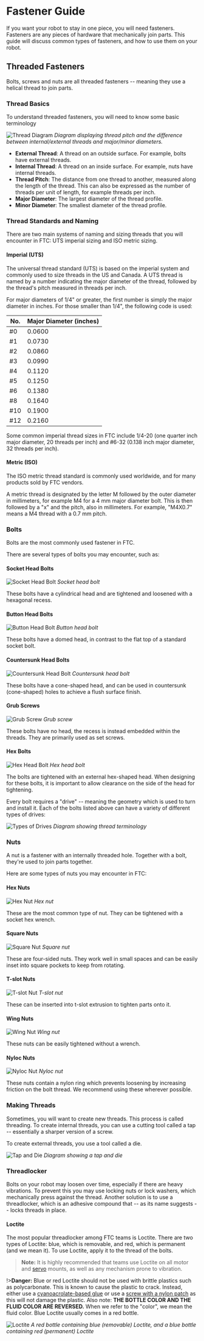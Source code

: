 # Fastener Guide

If you want your robot to stay in one piece, you will need fasteners. Fasteners are any pieces of hardware that mechanically join parts. This guide will discuss common types of fasteners, and how to use them on your robot.

## Threaded Fasteners

Bolts, screws and nuts are all threaded fasteners -- meaning they use a helical thread to join parts.

### Thread Basics

To understand threaded fasteners, you will need to know some basic terminology

![Thread Diagram](https://dd8f408.webp.ee/thread-diagram.jpg)
*Diagram displaying thread pitch and the difference between internal/external threads and major/minor diameters.*

- **External Thread**: A thread on an outside surface. For example, bolts have external threads.
- **Internal Thread**: A thread on an inside surface. For example, nuts have internal threads.
- **Thread Pitch**: The distance from one thread to another, measured along the length of the thread. This can also be expressed as the number of threads per unit of length, for example threads per inch.
- **Major Diameter**: The largest diameter of the thread profile.
- **Minor Diameter**: The smallest diameter of the thread profile.

### Thread Standards and Naming

There are two main systems of naming and sizing threads that you will encounter in FTC: UTS imperial sizing and ISO metric sizing.

#### Imperial (UTS)

The universal thread standard (UTS) is based on the imperial system and commonly used to size threads in the US and Canada. A UTS thread is named by a number indicating the major diameter of the thread, followed by the thread's pitch measured in threads per inch.

For major diameters of 1/4" or greater, the first number is simply the major diameter in inches. For those smaller than 1/4", the following code is used:

| No.  | Major Diameter (inches) |
|------|-------------------------|
| #0   | 0.0600                  |
| #1   | 0.0730                  |
| #2   | 0.0860                  |
| #3   | 0.0990                  |
| #4   | 0.1120                  |
| #5   | 0.1250                  |
| #6   | 0.1380                  |
| #8   | 0.1640                  |
| #10  | 0.1900                  |
| #12  | 0.2160                  |

Some common imperial thread sizes in FTC include 1/4-20 (one quarter inch major diameter, 20 threads per inch) and #6-32 (0.138 inch major diameter, 32 threads per inch).

#### Metric (ISO)

The ISO metric thread standard is commonly used worldwide, and for many products sold by FTC vendors.

A metric thread is designated by the letter M followed by the outer diameter in millimeters, for example M4 for a 4 mm major diameter bolt. This is then followed by a "x" and the pitch, also in millimeters. For example, "M4X0.7" means a M4 thread with a 0.7 mm pitch.

### Bolts

Bolts are the most commonly used fastener in FTC.

There are several types of bolts you may encounter, such as:

#### **Socket Head Bolts**

![Socket Head Bolt](https://dd8f408.webp.ee/socket-head.jpg)
*Socket head bolt*

These bolts have a cylindrical head and are tightened and loosened with a hexagonal recess.

#### **Button Head Bolts**

![Button Head Bolt](https://dd8f408.webp.ee/button-head.jpg)
*Button head bolt*

These bolts have a domed head, in contrast to the flat top of a standard socket bolt.

#### **Countersunk Head Bolts**

![Countersunk Head Bolt](https://dd8f408.webp.ee/countersunk-head.jpg)
*Countersunk head bolt*

These bolts have a cone-shaped head, and can be used in countersunk (cone-shaped) holes to achieve a flush surface finish.

#### **Grub Screws**

![Grub Screw](https://dd8f408.webp.ee/grub-screw.jpg)
*Grub screw*

These bolts have no head, the recess is instead embedded within the threads. They are primarily used as set screws.

#### **Hex Bolts**

![Hex Head Bolt](https://dd8f408.webp.ee/hex-head.jpg)
*Hex head bolt*

The bolts are tightened with an external hex-shaped head. When designing for these bolts, it is important to allow clearance on the side of the head for tightening.

Every bolt requires a "drive" -- meaning the geometry which is used to turn and install it. Each of the bolts listed above can have a variety of different types of drives:

![Types of Drives](https://dd8f408.webp.ee/types-of-drives.jpg)
*Diagram showing thread terminology*

### Nuts

A nut is a fastener with an internally threaded hole. Together with a bolt, they're used to join parts together.

Here are some types of nuts you may encounter in FTC:

#### **Hex Nuts**

![Hex Nut](https://dd8f408.webp.ee/hex-nut.jpg)
*Hex nut*

These are the most common type of nut. They can be tightened with a socket hex wrench.

#### **Square Nuts**

![Square Nut](https://dd8f408.webp.ee/square-nut.jpg)
*Square nut*

These are four-sided nuts. They work well in small spaces and can be easily inset into square pockets to keep from rotating.

#### **T-slot Nuts**

![T-slot Nut](https://dd8f408.webp.ee/t-slot-nut.jpg)
*T-slot nut*

These can be inserted into t-slot extrusion to tighten parts onto it.

#### **Wing Nuts**

![Wing Nut](https://dd8f408.webp.ee/wing-nut.jpg)
*Wing nut*

These nuts can be easily tightened without a wrench.

#### **Nyloc Nuts**

![Nyloc Nut](https://dd8f408.webp.ee/nyloc-nut.jpg)
*Nyloc nut*

These nuts contain a nylon ring which prevents loosening by increasing friction on the bolt thread. We recommend using these wherever possible.

### Making Threads

Sometimes, you will want to create new threads. This process is called threading. To create internal threads, you can use a cutting tool called a tap -- essentially a sharper version of a screw.

To create external threads, you use a tool called a die.

![Tap and Die](https://dd8f408.webp.ee/tap-and-die.jpg)
*Diagram showing a tap and die*

### Threadlocker

Bolts on your robot may loosen over time, especially if there are heavy vibrations. To prevent this you may use locking nuts or lock washers, which mechanically press against the thread. Another solution is to use a threadlocker, which is an adhesive compound that -- as its name suggests -- locks threads in place.

#### Loctite

The most popular threadlocker among FTC teams is Loctite. There are two types of Loctite: blue, which is removable, and red, which is permanent (and we mean it). To use Loctite, apply it to the thread of the bolts.

>**Note:** It is highly recommended that teams use Loctite on all motor and [servo](#) mounts, as well as any mechanism prone to vibration.

!>**Danger:** Blue or red Loctite should not be used with brittle plastics such as polycarbonate. This is known to cause the plastic to crack. Instead, either use a [cyanoacrolate-based glue](https://www.loctiteproducts.com/products/central-pdp.html/loctite-super-pro-gel/SAP_0201DGL029Z5.html) or use a [screw with a nylon patch](https://www.mcmaster.com/products/screws/socket-head-screws~/18-8-stainless-steel-thread-locking-socket-head-screws/) as this will not damage the plastic.
Also note: **THE BOTTLE COLOR AND THE FLUID COLOR ARE REVERSED.** When we refer to the "color", we mean the fluid color. Blue Loctite usually comes in a red bottle.

![Loctite](https://dd8f408.webp.ee/loctite.jpg)
*A red bottle containing blue (removable) Loctite, and a blue bottle containing red (permanent) Loctite*
